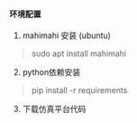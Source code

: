 #### 环境配置

1. mahimahi 安装 (ubuntu)

> sudo apt install mahimahi

2. python依赖安装

> pip install -r requirements 

3. 下载仿真平台代码


